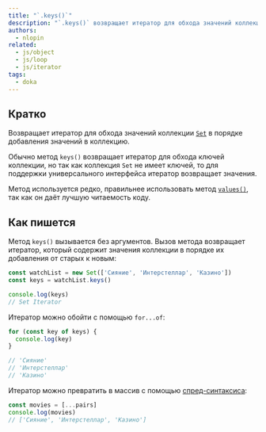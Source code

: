 ```yaml
---
title: "`.keys()`"
description: "`.keys()` возвращает итератор для обхода значений коллекции `Set`."
authors:
  - nlopin
related:
  - js/object
  - js/loop
  - js/iterator
tags:
  - doka
---
```


## Кратко

Возвращает итератор для обхода значений коллекции [`Set`](/js/set/) в порядке добавления значений в коллекцию.

Обычно метод `keys()` возвращает итератор для обхода ключей коллекции, но так как коллекция `Set` не имеет ключей, то для поддержки универсального интерфейса итератор возвращает значения.

Метод используется редко, правильнее использовать метод [`values()`](/js/set-values/), так как он даёт лучшую читаемость коду.

## Как пишется

Метод `keys()` вызывается без аргументов. Вызов метода возвращает итератор, который содержит значения коллекции в порядке их добавления от старых к новым:

```js
const watchList = new Set(['Сияние', 'Интерстеллар', 'Казино'])
const keys = watchList.keys()

console.log(keys)
// Set Iterator
```

Итератор можно обойти с помощью `for...of`:

```js
for (const key of keys) {
  console.log(key)
}

// 'Сияние'
// 'Интерстеллар'
// 'Казино'
```

Итератор можно превратить в массив с помощью [спред-синтаксиса](/js/spread/):

```js
const movies = [...pairs]
console.log(movies)
// ['Сияние', 'Интерстеллар', 'Казино']
```
